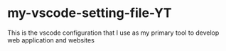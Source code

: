 # my-vscode-setting-file-YT
This is the vscode configuration that I use as my primary tool to develop web application and websites
